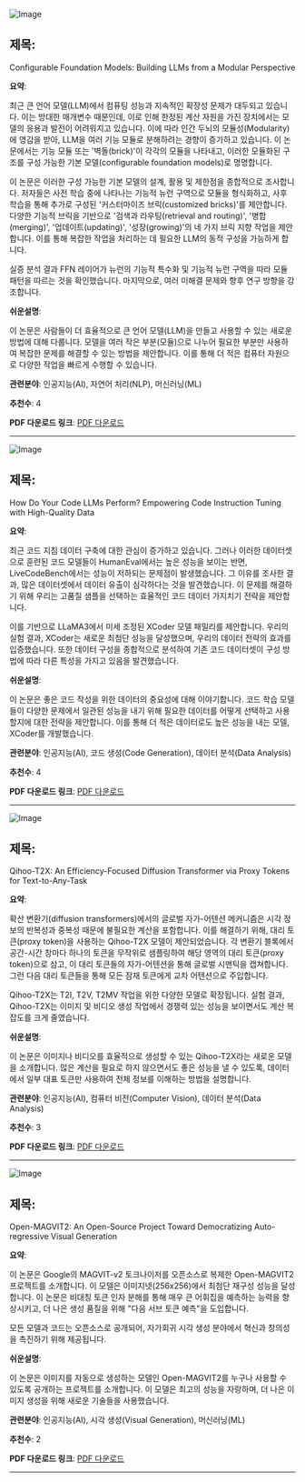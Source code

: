 
![Image](https://cdn-thumbnails.huggingface.co/social-thumbnails/papers/2409.02877.png)
## 제목:
Configurable Foundation Models: Building LLMs from a Modular Perspective

**요약**:

최근 큰 언어 모델(LLM)에서 컴퓨팅 성능과 지속적인 확장성 문제가 대두되고 있습니다. 이는 방대한 매개변수 때문인데, 이로 인해 한정된 계산 자원을 가진 장치에서는 모델의 응용과 발전이 어려워지고 있습니다. 이에 따라 인간 두뇌의 모듈성(Modularity)에 영감을 받아, LLM을 여러 기능 모듈로 분해하려는 경향이 증가하고 있습니다. 이 논문에서는 기능 모듈 또는 '벽돌(brick)'이 각각의 모듈을 나타내고, 이러한 모듈화된 구조를 구성 가능한 기본 모델(configurable foundation models)로 명명합니다.

이 논문은 이러한 구성 가능한 기본 모델의 설계, 활용 및 제한점을 종합적으로 조사합니다. 저자들은 사전 학습 중에 나타나는 기능적 뉴런 구역으로 모듈을 형식화하고, 사후 학습을 통해 추가로 구성된 '커스터마이즈 브릭(customized bricks)'를 제안합니다. 다양한 기능적 브릭을 기반으로 '검색과 라우팅(retrieval and routing)', '병합(merging)', '업데이트(updating)', '성장(growing)'의 네 가지 브릭 지향 작업을 제안합니다. 이를 통해 복잡한 작업을 처리하는 데 필요한 LLM의 동적 구성을 가능하게 합니다.

실증 분석 결과 FFN 레이어가 뉴런의 기능적 특수화 및 기능적 뉴런 구역을 따라 모듈 패턴을 따르는 것을 확인했습니다. 마지막으로, 여러 미해결 문제와 향후 연구 방향을 강조합니다.

**쉬운설명**:

이 논문은 사람들이 더 효율적으로 큰 언어 모델(LLM)을 만들고 사용할 수 있는 새로운 방법에 대해 다룹니다. 모델을 여러 작은 부분(모듈)으로 나누어 필요한 부분만 사용하여 복잡한 문제를 해결할 수 있는 방법을 제안합니다. 이를 통해 더 적은 컴퓨터 자원으로 다양한 작업을 빠르게 수행할 수 있습니다.

**관련분야**: 인공지능(AI), 자연어 처리(NLP), 머신러닝(ML)

**추천수**: 4

**PDF 다운로드 링크**: [PDF 다운로드](https://arxiv.org/pdf/2409.02877)

---

![Image](https://cdn-thumbnails.huggingface.co/social-thumbnails/papers/2409.03810.png)
## 제목:
How Do Your Code LLMs Perform? Empowering Code Instruction Tuning with High-Quality Data

**요약**:

최근 코드 지침 데이터 구축에 대한 관심이 증가하고 있습니다. 그러나 이러한 데이터셋으로 훈련된 코드 모델들이 HumanEval에서는 높은 성능을 보이는 반면, LiveCodeBench에서는 성능이 저하되는 문제점이 발생했습니다. 그 이유를 조사한 결과, 많은 데이터셋에서 데이터 유출이 심각하다는 것을 발견했습니다. 이 문제를 해결하기 위해 우리는 고품질 샘플을 선택하는 효율적인 코드 데이터 가지치기 전략을 제안합니다.

이를 기반으로 LLaMA3에서 미세 조정된 XCoder 모델 패밀리를 제안합니다. 우리의 실험 결과, XCoder는 새로운 최첨단 성능을 달성했으며, 우리의 데이터 전략의 효과를 입증했습니다. 또한 데이터 구성을 종합적으로 분석하여 기존 코드 데이터셋이 구성 방법에 따라 다른 특성을 가지고 있음을 발견했습니다.

**쉬운설명**:

이 논문은 좋은 코드 작성을 위한 데이터의 중요성에 대해 이야기합니다. 코드 학습 모델들이 다양한 문제에서 일관된 성능을 내기 위해 필요한 데이터를 어떻게 선택하고 사용할지에 대한 전략을 제안합니다. 이를 통해 더 적은 데이터로도 높은 성능을 내는 모델, XCoder를 개발했습니다.

**관련분야**: 인공지능(AI), 코드 생성(Code Generation), 데이터 분석(Data Analysis)

**추천수**: 4

**PDF 다운로드 링크**: [PDF 다운로드](https://arxiv.org/pdf/2409.03810)

---

![Image](https://cdn-thumbnails.huggingface.co/social-thumbnails/papers/2409.04005.png)
## 제목:
Qihoo-T2X: An Efficiency-Focused Diffusion Transformer via Proxy Tokens for Text-to-Any-Task

**요약**:

확산 변환기(diffusion transformers)에서의 글로벌 자가-어텐션 메커니즘은 시각 정보의 반복성과 중복성 때문에 불필요한 계산을 포함합니다. 이를 해결하기 위해, 대리 토큰(proxy token)을 사용하는 Qihoo-T2X 모델이 제안되었습니다. 각 변환기 블록에서 공간-시간 창마다 하나의 토큰을 무작위로 샘플링하여 해당 영역의 대리 토큰(proxy token)으로 삼고, 이 대리 토큰들의 자가-어텐션을 통해 글로벌 시맨틱을 캡쳐합니다. 그런 다음 대리 토큰들을 통해 모든 잠재 토큰에게 교차 어텐션으로 주입합니다.

Qihoo-T2X는 T2I, T2V, T2MV 작업을 위한 다양한 모델로 확장됩니다. 실험 결과, Qihoo-T2X는 이미지 및 비디오 생성 작업에서 경쟁력 있는 성능을 보이면서도 계산 복잡도를 크게 줄였습니다.

**쉬운설명**:

이 논문은 이미지나 비디오를 효율적으로 생성할 수 있는 Qihoo-T2X라는 새로운 모델을 소개합니다. 많은 계산을 필요로 하지 않으면서도 좋은 성능을 낼 수 있도록, 데이터에서 일부 대표 토큰만 사용하여 전체 정보를 이해하는 방법을 설명합니다.

**관련분야**: 인공지능(AI), 컴퓨터 비전(Computer Vision), 데이터 분석(Data Analysis)

**추천수**: 3

**PDF 다운로드 링크**: [PDF 다운로드](https://arxiv.org/pdf/2409.04005)

---

![Image](https://cdn-thumbnails.huggingface.co/social-thumbnails/papers/2409.04410.png)
## 제목:
Open-MAGVIT2: An Open-Source Project Toward Democratizing Auto-regressive Visual Generation

**요약**:

이 논문은 Google의 MAGVIT-v2 토크나이저를 오픈소스로 복제한 Open-MAGVIT2 프로젝트를 소개합니다. 이 모델은 이미지넷(256x256)에서 최첨단 재구성 성능을 달성합니다. 이 논문은 비대칭 토큰 인자 분해를 통해 매우 큰 어휘집을 예측하는 능력을 향상시키고, 더 나은 생성 품질을 위해 "다음 서브 토큰 예측"을 도입합니다.

모든 모델과 코드는 오픈소스로 공개되어, 자가회귀 시각 생성 분야에서 혁신과 창의성을 촉진하기 위해 제공됩니다.

**쉬운설명**:

이 논문은 이미지를 자동으로 생성하는 모델인 Open-MAGVIT2를 누구나 사용할 수 있도록 공개하는 프로젝트를 소개합니다. 이 모델은 최고의 성능을 자랑하며, 더 나은 이미지 생성을 위해 새로운 기술들을 사용했습니다.

**관련분야**: 인공지능(AI), 시각 생성(Visual Generation), 머신러닝(ML)

**추천수**: 2

**PDF 다운로드 링크**: [PDF 다운로드](https://arxiv.org/pdf/2409.04410)

---

